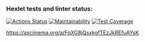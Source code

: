 ### Hexlet tests and linter status:
[![Actions Status](https://github.com/toujoursMaxim/java-project-71/workflows/hexlet-check/badge.svg)](https://github.com/toujoursMaxim/java-project-71/actions)
[![Maintainability](https://api.codeclimate.com/v1/badges/4af601e49443923f41c7/maintainability)](https://codeclimate.com/github/toujoursMaxim/java-project-71/maintainability)
[![Test Coverage](https://api.codeclimate.com/v1/badges/4af601e49443923f41c7/test_coverage)](https://codeclimate.com/github/toujoursMaxim/java-project-71/test_coverage)

https://asciinema.org/a/FqXG8jQsxkgfTEzJkREfuAYsK
